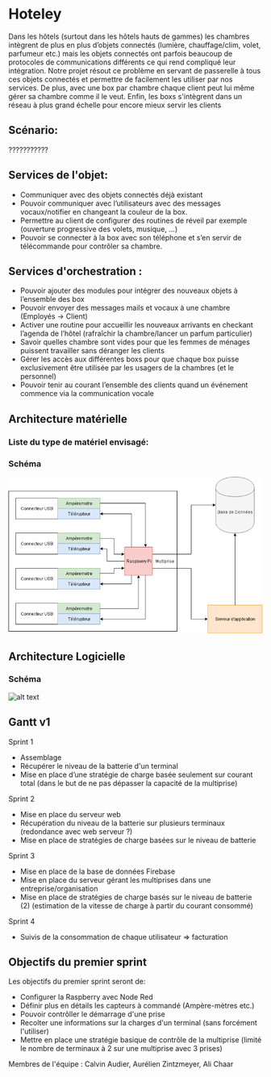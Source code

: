# Hoteley

Dans les hôtels (surtout dans les hôtels hauts de gammes) les chambres intègrent de plus en plus d’objets connectés (lumière, chauffage/clim, volet, parfumeur etc.) mais les objets connectés ont parfois beaucoup de protocoles de communications différents ce qui rend compliqué leur intégration. Notre projet résout ce problème en servant de passerelle à tous ces objets connectés et permettre de facilement les utiliser par nos services. De plus, avec une box par chambre chaque client peut lui même gérer sa chambre comme il le veut. Enfin, les boxs s'intègrent dans un réseau à plus grand échelle pour encore mieux servir les clients 

## Scénario:

???????????

## Services de l'objet:
- Communiquer avec des objets connectés déjà existant
- Pouvoir communiquer avec l’utilisateurs avec des messages vocaux/notifier en changeant la couleur de la box.
- Permettre au client de configurer des routines de réveil par exemple (ouverture progressive des volets, musique, …)
- Pouvoir se connecter à la box avec son téléphone et s’en servir de télécommande pour contrôler sa chambre.

## Services d'orchestration :
- Pouvoir ajouter des modules pour intégrer des nouveaux objets à l’ensemble des box
- Pouvoir envoyer des messages mails et vocaux à une chambre (Employés →  Client)
- Activer une routine pour accueillir les nouveaux arrivants en checkant l’agenda de l’hôtel (rafraîchir la chambre/lancer un parfum particulier) 
- Savoir quelles chambre sont vides pour que les femmes de ménages puissent travailler sans déranger les clients
- Gérer les accès aux différentes boxs pour que chaque box puisse exclusivement être utilisée par les usagers de la chambres (et le personnel)
- Pouvoir tenir au courant l’ensemble des clients quand un événement commence via la communication vocale

## Architecture matérielle
### Liste du type de matériel envisagé:


### Schéma
![alt text](/Archi_Mat_Smarmulti.png "Schema Architecture Matérielle")

## Architecture Logicielle
### Schéma
![alt text](/Schéma_architecture_logicielle.PNG "Schema Architecture Logicielle")

## Gantt v1
Sprint 1
- Assemblage
- Récupérer le niveau de la batterie d'un terminal
- Mise en place d’une stratégie de charge basée seulement sur courant total
(dans le but de ne pas dépasser la capacité de la multiprise)

Sprint 2
- Mise en place du serveur web
- Récupération du niveau de la batterie sur plusieurs terminaux (redondance avec web serveur ?)
- Mise en place de stratégies de charge basées sur le niveau de batterie

Sprint 3
- Mise en place de la base de données Firebase
- Mise en place du serveur gérant les multiprises dans une entreprise/organisation
- Mise en place de stratégies de charge basés sur le niveau de batterie  (2) (estimation de la vitesse de charge à partir du courant consommé)

Sprint 4
- Suivis de la consommation de chaque utilisateur ⇒ facturation

## Objectifs du premier sprint

Les objectifs du premier sprint seront de:
- Configurer la Raspberry avec Node Red
- Définir plus en détails les capteurs à commandé (Ampère-mètres etc.)
- Pouvoir contrôller le démarrage d'une prise
- Recolter une informations sur la charges d'un terminal (sans forcément l'utiliser)
- Mettre en place une stratégie basique de contrôle de la multiprise (limité le nombre de terminaux à 2 sur une multiprise avec 3 prises)

Membres de l'équipe : Calvin Audier, Aurélien Zintzmeyer, Ali Chaar
